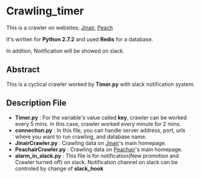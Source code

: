# Crawling_timer

This is a crawler on websites; [Jinair](http://www.jinair.com/), [Peach](http://www.flypeach.com/pc/kr)

It's wirtten for **Python 2.7.2** and used **Redis** for a database.

In addtion, Notification will be showed on slack.

Abstract
---
This is a cyclical crawler worked by **Timer.py** with slack notification system.

Description File
---
- **Timer.py** : For the variable's value called **key**, crawler can be worked every 5 mins. In this case, crawler worked every minute for 2 mins.
- **connection.py** : In this file, you can handle server address, port, urls where you want to run crawling, and database name.
- **JinairCrawler.py** : Crawling data on [Jinair](http://www.jinair.com/)'s main homepage.
- **PeachairCrawler.py** : Crawling data on [Peachair](http://www.flypeach.com/pc/kr)'s main homepage.
- **alarm_in_slack.py** : This file is for notification(New promotion and Crawler turned off) on slack. Notification channel on slack can be controled by change of **slack_hook**
